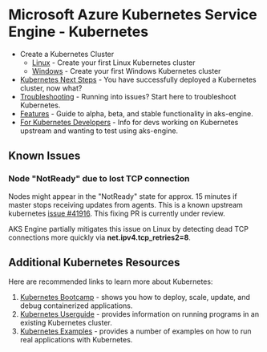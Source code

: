 # Microsoft Azure Kubernetes Service Engine - Kubernetes

* Create a Kubernetes Cluster
  * [Linux](kubernetes/deploy.md) - Create your first Linux Kubernetes cluster
  * [Windows](kubernetes/windows.md) - Create your first Windows Kubernetes cluster
* [Kubernetes Next Steps](kubernetes/walkthrough.md) - You have successfully deployed a Kubernetes cluster, now what?
* [Troubleshooting](kubernetes/troubleshooting.md) - Running into issues? Start here to troubleshoot Kubernetes.
* [Features](kubernetes/features.md) - Guide to alpha, beta, and stable functionality in aks-engine.
* [For Kubernetes Developers](kubernetes/k8s-developers.md) - Info for devs working on Kubernetes upstream and wanting to test using aks-engine.

## Known Issues

### Node "NotReady" due to lost TCP connection

Nodes might appear in the "NotReady" state for approx. 15 minutes if master stops receiving updates from agents.
This is a known upstream kubernetes [issue #41916](https://github.com/kubernetes/kubernetes/issues/41916#issuecomment-312428731). This fixing PR is currently under review.

AKS Engine partially mitigates this issue on Linux by detecting dead TCP connections more quickly via **net.ipv4.tcp_retries2=8**.

## Additional Kubernetes Resources

Here are recommended links to learn more about Kubernetes:

1. [Kubernetes Bootcamp](https://kubernetesbootcamp.github.io/kubernetes-bootcamp/index.html) - shows you how to deploy, scale, update, and debug containerized applications.
2. [Kubernetes Userguide](http://kubernetes.io/docs/user-guide/) - provides information on running programs in an existing Kubernetes cluster.
3. [Kubernetes Examples](https://github.com/kubernetes/examples) - provides a number of examples on how to run real applications with Kubernetes.
